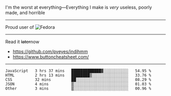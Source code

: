 I'm the worst at everything—Everything I make is *very* useless, poorly made, and horrible

___
Proud user of ![Fedora](https://img.shields.io/badge/-Fedora-blue?style=flat-square&logo=fedora)

___
Read it <s>later</s>now
- https://github.com/pveyes/indihmm
- https://www.buttoncheatsheet.com/

___
<!--START_SECTION:waka-->
```text
JavaScript   3 hrs 37 mins   █████████████▓░░░░░░░░░░░   54.95 % 
HTML         2 hrs 13 mins   ████████▒░░░░░░░░░░░░░░░░   33.76 % 
CSS          32 mins         ██░░░░░░░░░░░░░░░░░░░░░░░   08.29 % 
JSON         4 mins          ▒░░░░░░░░░░░░░░░░░░░░░░░░   01.03 % 
Other        3 mins          ▒░░░░░░░░░░░░░░░░░░░░░░░░   00.96 % 
```
<!--END_SECTION:waka-->
